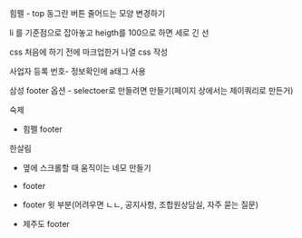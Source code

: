 힘펠 - top 동그란 버튼 줄어드는 모양 변경하기


li 를 기준점으로 잡아놓고
heigth를 100으로 하면 세로 긴 선


css 처음에 하기 전에 마크업한거 나열
css 작성

사업자 등록 번호- 정보확인에 a태그 사용

삼성 footer 옵션 - selectoer로 만들려면 만들기(페이지 상에서는 제이쿼리로 만든거)


숙제

- 힘펠 footer
 
한살림 
- 옆에 스크롤할 때 움직이는 네모 만들기
- footer
- footer 윗 부분(어려우면 ㄴㄴ, 공지사항, 조합원상담실, 자주 묻는 질문)

- 제주도 footer

